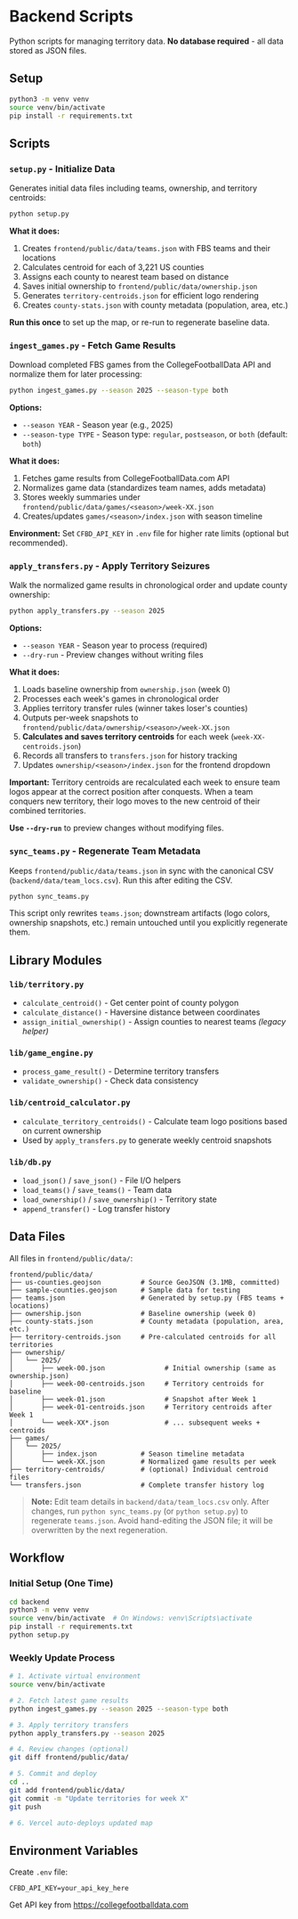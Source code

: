# Backend Scripts

Python scripts for managing territory data. **No database required** - all data stored as JSON files.

## Setup

```bash
python3 -m venv venv
source venv/bin/activate
pip install -r requirements.txt
```

## Scripts

### `setup.py` - Initialize Data

Generates initial data files including teams, ownership, and territory centroids:

```bash
python setup.py
```

**What it does:**
1. Creates `frontend/public/data/teams.json` with FBS teams and their locations
2. Calculates centroid for each of 3,221 US counties
3. Assigns each county to nearest team based on distance
4. Saves initial ownership to `frontend/public/data/ownership.json`
5. Generates `territory-centroids.json` for efficient logo rendering
6. Creates `county-stats.json` with county metadata (population, area, etc.)

**Run this once** to set up the map, or re-run to regenerate baseline data.

### `ingest_games.py` - Fetch Game Results

Download completed FBS games from the CollegeFootballData API and normalize them for later processing:

```bash
python ingest_games.py --season 2025 --season-type both
```

**Options:**
- `--season YEAR` - Season year (e.g., 2025)
- `--season-type TYPE` - Season type: `regular`, `postseason`, or `both` (default: `both`)

**What it does:**
1. Fetches game results from CollegeFootballData.com API
2. Normalizes game data (standardizes team names, adds metadata)
3. Stores weekly summaries under `frontend/public/data/games/<season>/week-XX.json`
4. Creates/updates `games/<season>/index.json` with season timeline

**Environment:** Set `CFBD_API_KEY` in `.env` file for higher rate limits (optional but recommended).

### `apply_transfers.py` - Apply Territory Seizures

Walk the normalized game results in chronological order and update county ownership:

```bash
python apply_transfers.py --season 2025
```

**Options:**
- `--season YEAR` - Season year to process (required)
- `--dry-run` - Preview changes without writing files

**What it does:**
1. Loads baseline ownership from `ownership.json` (week 0)
2. Processes each week's games in chronological order
3. Applies territory transfer rules (winner takes loser's counties)
4. Outputs per-week snapshots to `frontend/public/data/ownership/<season>/week-XX.json`
5. **Calculates and saves territory centroids** for each week (`week-XX-centroids.json`)
6. Records all transfers to `transfers.json` for history tracking
7. Updates `ownership/<season>/index.json` for the frontend dropdown

**Important:** Territory centroids are recalculated each week to ensure team logos appear at the correct position after conquests. When a team conquers new territory, their logo moves to the new centroid of their combined territories.

**Use `--dry-run`** to preview changes without modifying files.

### `sync_teams.py` - Regenerate Team Metadata

Keeps `frontend/public/data/teams.json` in sync with the canonical CSV (`backend/data/team_locs.csv`). Run this after editing the CSV.

```bash
python sync_teams.py
```

This script only rewrites `teams.json`; downstream artifacts (logo colors, ownership snapshots, etc.) remain untouched until you explicitly regenerate them.

## Library Modules

### `lib/territory.py`
- `calculate_centroid()` - Get center point of county polygon
- `calculate_distance()` - Haversine distance between coordinates
- `assign_initial_ownership()` - Assign counties to nearest teams *(legacy helper)*

### `lib/game_engine.py`
- `process_game_result()` - Determine territory transfers
- `validate_ownership()` - Check data consistency

### `lib/centroid_calculator.py`
- `calculate_territory_centroids()` - Calculate team logo positions based on current ownership
- Used by `apply_transfers.py` to generate weekly centroid snapshots

### `lib/db.py`
- `load_json()` / `save_json()` - File I/O helpers
- `load_teams()` / `save_teams()` - Team data
- `load_ownership()` / `save_ownership()` - Territory state
- `append_transfer()` - Log transfer history

## Data Files

All files in `frontend/public/data/`:

```
frontend/public/data/
├── us-counties.geojson          # Source GeoJSON (3.1MB, committed)
├── sample-counties.geojson      # Sample data for testing
├── teams.json                   # Generated by setup.py (FBS teams + locations)
├── ownership.json               # Baseline ownership (week 0)
├── county-stats.json            # County metadata (population, area, etc.)
├── territory-centroids.json     # Pre-calculated centroids for all territories
├── ownership/
│   └── 2025/
│       ├── week-00.json               # Initial ownership (same as ownership.json)
│       ├── week-00-centroids.json     # Territory centroids for baseline
│       ├── week-01.json               # Snapshot after Week 1
│       ├── week-01-centroids.json     # Territory centroids after Week 1
│       └── week-XX*.json              # ... subsequent weeks + centroids
├── games/
│   └── 2025/
│       ├── index.json           # Season timeline metadata
│       └── week-XX.json         # Normalized game results per week
├── territory-centroids/         # (optional) Individual centroid files
└── transfers.json               # Complete transfer history log
```

> **Note:** Edit team details in `backend/data/team_locs.csv` only. After changes, run `python sync_teams.py` (or `python setup.py`) to regenerate `teams.json`. Avoid hand-editing the JSON file; it will be overwritten by the next regeneration.

## Workflow

### Initial Setup (One Time)

```bash
cd backend
python3 -m venv venv
source venv/bin/activate  # On Windows: venv\Scripts\activate
pip install -r requirements.txt
python setup.py
```

### Weekly Update Process

```bash
# 1. Activate virtual environment
source venv/bin/activate

# 2. Fetch latest game results
python ingest_games.py --season 2025 --season-type both

# 3. Apply territory transfers
python apply_transfers.py --season 2025

# 4. Review changes (optional)
git diff frontend/public/data/

# 5. Commit and deploy
cd ..
git add frontend/public/data/
git commit -m "Update territories for week X"
git push

# 6. Vercel auto-deploys updated map
```

## Environment Variables

Create `.env` file:

```
CFBD_API_KEY=your_api_key_here
```

Get API key from https://collegefootballdata.com
